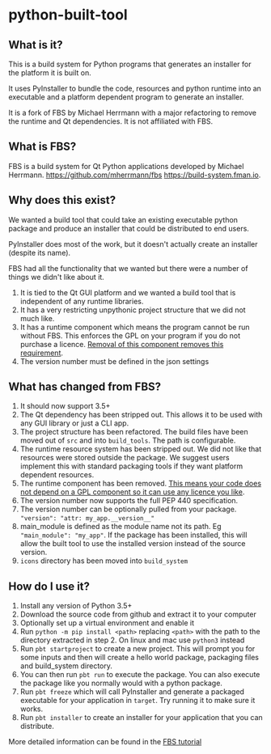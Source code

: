 # python-built-tool

## What is it?

This is a build system for Python programs that generates an installer for the platform it is built on.

It uses PyInstaller to bundle the code, resources and python runtime into an executable and a platform dependent program to generate an installer.

It is a fork of FBS by Michael Herrmann with a major refactoring to remove the runtime and Qt dependencies. It is not affiliated with FBS.

## What is FBS?
FBS is a build system for Qt Python applications developed by Michael Herrmann.
https://github.com/mherrmann/fbs
https://build-system.fman.io.

## Why does this exist?

We wanted a build tool that could take an existing executable python package and produce an installer that could be distributed to end users.

PyInstaller does most of the work, but it doesn't actually create an installer (despite its name).

FBS had all the functionality that we wanted but there were a number of things we didn't like about it.
1) It is tied to the Qt GUI platform and we wanted a build tool that is independent of any runtime libraries.
2) It has a very restricting unpythonic project structure that we did not much like.
3) It has a runtime component which means the program cannot be run without FBS. This enforces the GPL on your program if you do not purchase a licence. [Removal of this component removes this requirement](https://www.gnu.org/licenses/gpl-faq.en.html#CanIUseGPLToolsForNF).
4) The version number must be defined in the json settings

## What has changed from FBS?

1) It should now support 3.5+
2) The Qt dependency has been stripped out. This allows it to be used with any GUI library or just a CLI app.
3) The project structure has been refactored. The build files have been moved out of `src` and into `build_tools`. The path is configurable.
4) The runtime resource system has been stripped out. We did not like that resources were stored outside the package. We suggest users implement this with standard packaging tools if they want platform dependent resources.
5) The runtime component has been removed. [This means your code does not depend on a GPL component so it can use any licence you like](https://www.gnu.org/licenses/gpl-faq.en.html#CanIUseGPLToolsForNF).
6) The version number now supports the full PEP 440 specification.
7) The version number can be optionally pulled from your package. `"version": "attr: my_app.__version__"`
8) main_module is defined as the module name not its path. Eg `"main_module": "my_app"`. If the package has been installed, this will allow the built tool to use the installed version instead of the source version.
9) `icons` directory has been moved into `build_system`

## How do I use it?

1) Install any version of Python 3.5+
2) Download the source code from github and extract it to your computer
3) Optionally set up a virtual environment and enable it
4) Run `python -m pip install <path>` replacing `<path>` with the path to the directory extracted in step 2. On linux and mac use `python3` instead
5) Run `pbt startproject` to create a new project. This will prompt you for some inputs and then will create a hello world package, packaging files and build_system directory.
6) You can then run `pbt run` to execute the package. You can also execute the package like you normally would with a python package.
7) Run `pbt freeze` which will call PyInstaller and generate a packaged executable for your application in `target`. Try running it to make sure it works.
8) Run `pbt installer` to create an installer for your application that you can distribute.

More detailed information can be found in the [FBS tutorial](https://github.com/mherrmann/fbs-tutorial)
